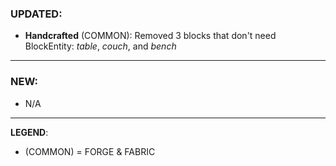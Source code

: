 ### UPDATED:
- **Handcrafted** (COMMON): Removed 3 blocks that don't need BlockEntity: _table_, _couch_, and _bench_

---

### NEW:
- N/A

---

**LEGEND**:
- (COMMON) = FORGE & FABRIC